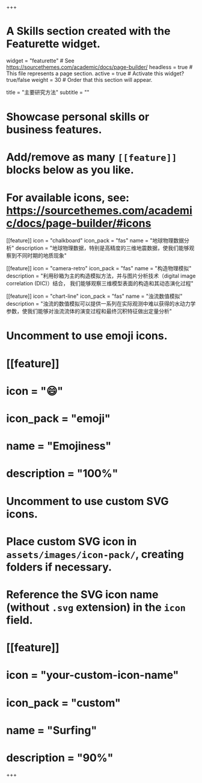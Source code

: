 +++
# A Skills section created with the Featurette widget.
widget = "featurette"  # See https://sourcethemes.com/academic/docs/page-builder/
headless = true  # This file represents a page section.
active = true  # Activate this widget? true/false
weight = 30  # Order that this section will appear.

title = "主要研究方法"
subtitle = ""

# Showcase personal skills or business features.
# 
# Add/remove as many `[[feature]]` blocks below as you like.
# 
# For available icons, see: https://sourcethemes.com/academic/docs/page-builder/#icons

[[feature]]
  icon = "chalkboard"
  icon_pack = "fas"
  name = "地球物理数据分析"
  description = "地球物理数据，特别是高精度的三维地震数据，使我们能够观察到不同时期的地质现象"
  
[[feature]]
  icon = "camera-retro"
  icon_pack = "fas"
  name = "构造物理模拟"
  description = "利用砂箱为主的构造模拟方法，并与图片分析技术（digital image correlation (DIC)）结合， 我们能够观察三维模型表面的构造和其动态演化过程"  
  
[[feature]]
  icon = "chart-line"
  icon_pack = "fas"
  name = "浊流数值模拟"
  description = "浊流的数值模拟可以提供一系列在实际观测中难以获得的水动力学参数，使我们能够对浊流流体的演变过程和最终沉积特征做出定量分析"

# Uncomment to use emoji icons.
# [[feature]]
#  icon = ":smile:"
#  icon_pack = "emoji"
#  name = "Emojiness"
#  description = "100%"  

# Uncomment to use custom SVG icons.
# Place custom SVG icon in `assets/images/icon-pack/`, creating folders if necessary.
# Reference the SVG icon name (without `.svg` extension) in the `icon` field.
# [[feature]]
#  icon = "your-custom-icon-name"
#  icon_pack = "custom"
#  name = "Surfing"
#  description = "90%"

+++
